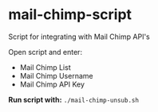# mail-chimp-script
Script for integrating with Mail Chimp API's

Open script and enter:
* Mail Chimp List
* Mail Chimp Username
* Mail Chimp API Key

**Run script with:** `./mail-chimp-unsub.sh`

